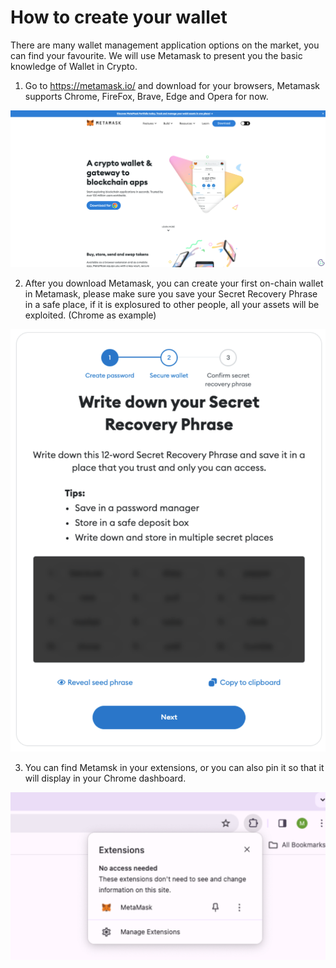 
 
# How to create your wallet

There are many wallet management application options on the market, you can find your favourite. We will use Metamask to present you the basic knowledge of Wallet in Crypto.
1. Go to https://metamask.io/ and download for your browsers, Metamask supports Chrome, FireFox, Brave, Edge and Opera for now.

<!-- TODO改变图片的大小 
文章太长的话背景颜色不对 -->
![Alt text](image.png)
<!-- <img style="transform: scale(0.5);"   src="image.png" alt=''/> -->

2. After you download Metamask, you can create your first on-chain wallet in Metamask, please make sure you save your Secret Recovery Phrase in a safe place, if it is explosured to other people, all your assets will be exploited. (Chrome as example)

![test](image-1.png) 

3. You can find Metamsk in your extensions, or you can also pin it so that it will display in your Chrome dashboard. 

![Alt text](image-2.png)